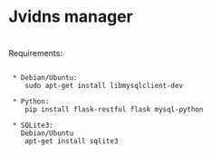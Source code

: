 # 
# Jvidns manager
#


Requirements:
~~~~~~~~~~~~~

 * Debian/Ubuntu:
	sudo apt-get install libmysqlclient-dev

 * Python:
    pip install flask-restful flask mysql-python

 * SQLite3:
   Debian/Ubuntu
    apt-get install sqlite3